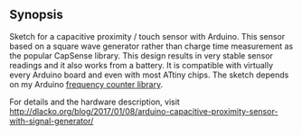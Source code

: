 ## Synopsis

Sketch for a capacitive proximity / touch sensor with Arduino. This sensor based on a square wave generator rather 
than charge time measurement as the popular CapSense library. This design results in very stable sensor readings 
and it also works from a battery. It is compatible with virtually every Arduino board and even with most ATtiny chips.
The sketch depends on my Arduino [frequency counter library](https://github.com/domoszlai/arduino-frequency-counter).

For details and the hardware description, visit http://dlacko.org/blog/2017/01/08/arduino-capacitive-proximity-sensor-with-signal-generator/
